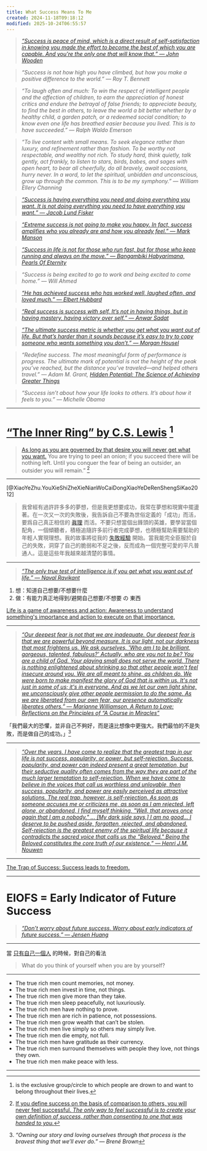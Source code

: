 ```yaml
---
title: What Success Means To Me
created: 2024-11-18T09:18:12
modified: 2025-10-24T06:55:57
---
```


> _[“Success is peace of mind, which is a direct result of self-satisfaction in knowing you made the effort to become the best of which you are capable. And you're the only one that will know that.” — John Wooden](https://www.youtube.com/watch?v=JWQIxuNGdvQ&t=95s)_

> _“Success is not how high you have climbed, but how you make a positive difference to the world.” — Roy T. Bennett_

> _“To laugh often and much: To win the respect of intelligent people and the affection of children, to earn the appreciation of honest critics and endure the betrayal of false friends; to appreciate beauty, to find the best in others, to leave the world a bit better whether by a healthy child, a garden patch, or a redeemed social condition; to know even one life has breathed easier because you lived. This is to have succeeded.” — Ralph Waldo Emerson_

> _“To live content with small means. To seek elegance rather than luxury, and refinement rather than fashion. To be worthy not respectable, and wealthy not rich. To study hard, think quietly, talk gently, act frankly, to listen to stars, birds, babes, and sages with open heart, to bear all cheerfully, do all bravely, await occasions, hurry never. In a word, to let the spiritual, unbidden and unconscious, grow up through the common. This is to be my symphony.” — William Ellery Channing_

> _[“Success is having everything you need and doing everything you want. It is not doing everything you need to have everything you want.” — Jacob Lund Fisker](https://earlyretirementextreme.com/manifesto.html)_

> _[“Extreme success is not going to make you happy. In fact, success amplifies who you already are and how you already feel.” — Mark Manson](https://www.youtube.com/watch?v=_ZJpU43NA0c&t=10m49s)_

> _[“Success in life is not for those who run fast, but for those who keep running and always on the move.” — Bangambiki Habyarimana, Pearls Of Eternity](https://www.goodreads.com/quotes/7890685-success-in-life-is-not-for-those-who-run-fast)_

> _“Success is being excited to go to work and being excited to come home.” — Will Ahmed_

> _[“He has achieved success who has worked well, laughed often, and loved much.” — Elbert Hubbard](https://www.brainyquote.com/quotes/elbert_hubbard_103488)_

> _[“Real success is success with self. It’s not in having things, but in having mastery, having victory over self.” — Anwar Sadat](https://www.azquotes.com/quote/856603)_

> _[“The ultimate success metric is whether you get what you want out of life. But that’s harder than it sounds because it’s easy to try to copy someone who wants something you don’t.” — Morgan Housel](https://collabfund.com/blog/your-way-is-the-only-way/)_

> _“Redefine success. The most meaningful form of performance is progress. The ultimate mark of potential is not the height of the peak you’ve reached, but the distance you’ve traveled—and helped others travel.” ― Adam M. Grant, [Hidden Potential: The Science of Achieving Greater Things](https://www.goodreads.com/work/quotes/170223349)_

> _“Success isn’t about how your life looks to others. It’s about how it feels to you.” — Michelle Obama_

---

# [“The Inner Ring” by C.S. Lewis](https://www.lewissociety.org/innerring/) [^1]

> [As long as you are governed by that desire you will never get what you want.](The%20Arrival%20Fallacy.md) You are trying to peel an onion; if you succeed there will be nothing left. Until you conquer the fear of being an outsider, an outsider you will remain.” [^2]

---

[@XiaoYeZhu.YouXieShiZheXieNianWoCaiDongXiaoYeDeRenShengSiKao2012]

> 我曾經有過許許多多的夢想，但是我更想要成功，我常在夢想和現實中擺盪著。在一次又一次的失敗後，我告訴自己不要為世俗定義的「成功」而活，要爲自己真正相信的 [眞理](seek-for-the-truth.md) 而活。不要只想當個出鋒頭的英雄，要學習當個配角，一個傾聽者，積極追隨許多前行者完成夢想，也積極幫助需要幫助的年輕人實現理想。我的故事將從我的 [失敗經驗](Failing%20forward%20turns%20setbacks%20into%20stepping%20stones.md) 開始。當我能完全臣服於自己的失敗，洞穿了自己的脆弱和不足之後，反而成為一個完整可愛的平凡普通人。這是這些年我越來越清楚的事情。

---

> _[“The only true test of intelligence is if you get what you want out of life.” — Naval Ravikant](https://youtu.be/KyfUysrNaco)_

1. 想：知道自己想要/不想要什麼
2. 做：有能力真正地得到/避開自己想要/不想要 の 東西

[Life is a game of awareness and action: Awareness to understand something's importance and action to execute on that importance.](https://www.sahilbloom.com/newsletter/11-uncommon-lessons-from-uncommon-minds)

---

> _[“Our deepest fear is not that we are inadequate. Our deepest fear is that we are powerful beyond measure. It is our light, not our darkness that most frightens us. We ask ourselves, 'Who am I to be brilliant, gorgeous, talented, fabulous?' Actually, who are you not to be? You are a child of God. Your playing small does not serve the world. There is nothing enlightened about shrinking so that other people won't feel insecure around you. We are all meant to shine, as children do. We were born to make manifest the glory of God that is within us. It's not just in some of us; it's in everyone. And as we let our own light shine, we unconsciously give other people permission to do the same. As we are liberated from our own fear, our presence automatically liberates others.” ― Marianne Williamson, A Return to Love: Reflections on the Principles of “A Course in Miracles”](https://www.goodreads.com/quotes/928-our-deepest-fear-is-not-that-we-are-inadequate-our)_

「我們最大的恐懼，並非自己不夠好，而是遠比想像中更強大。我們最怕的不是失敗，而是做自己的成功。」[^3]

---

> _[“Over the years, I have come to realize that the greatest trap in our life is not success, popularity, or power, but self-rejection. Success, popularity, and power can indeed present a great temptation, but their seductive quality often comes from the way they are part of the much larger temptation to self-rejection. When we have come to believe in the voices that call us worthless and unlovable, then success, popularity, and power are easily perceived as attractive solutions. The real trap, however, is self-rejection. As soon as someone accuses me or criticizes me, as soon as I am rejected, left alone, or abandoned, I find myself thinking, "Well, that proves once again that I am a nobody." ... [My dark side says,] I am no good... I deserve to be pushed aside, forgotten, rejected, and abandoned. Self-rejection is the greatest enemy of the spiritual life because it contradicts the sacred voice that calls us the "Beloved." Being the Beloved constitutes the core truth of our existence.” — Henri J.M. Nouwen](https://www.goodreads.com/quotes/230436-over-the-years-i-have-come-to-realize-that-the)_

---

[The Trap of Success: Success leads to freedom.](https://www.sahilbloom.com/newsletter/the-trap-of-success-how-to-escape-it)

---

# EIOFS = Early Indicator of Future Success

> _[“Don’t worry about future success. Worry about early indicators of future success.” — Jensen Huang](https://www.youtube.com/watch?v=BbTZ_7pZDB0)_

---

當 [只有自己一個人](solitude.md) 的時候，對自己的看法

> What do you think of yourself when you are by yourself?

---

* The true rich men count memories, not money.
* The true rich men invest in time, not things.
* The true rich men give more than they take.
* The true rich men sleep peacefully, not luxuriously.
* The true rich men have nothing to prove.
* The true rich men are rich in patience, not possessions.
* The true rich men grow wealth that can’t be stolen.
* The true rich men live simply so others may simply live.
* The true rich men die empty, not full.
* The true rich men have gratitude as their currency.
* The true rich men surround themselves with people they love, not things they own.
* The true rich men make peace with less.

---

[^1]: is the exclusive group/circle to which people are drown to and want to belong throughout their lives.
[^2]: [If you define success on the basis of comparison to others, you will never feel successful. _The only way to feel successful is to create your own definition of success, rather than consenting to one that was handed to you._](https://www.sahilbloom.com/newsletter/13-harsh-truths-about-success-nobody-told-you)
[^3]: _“Owning our story and loving ourselves through that process is the bravest thing that we’ll ever do.” — Brené Brown_
